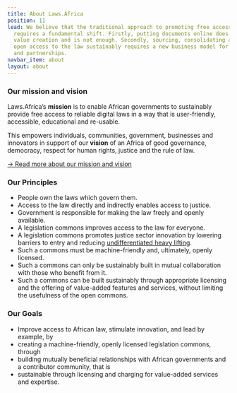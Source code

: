 ```yaml
---
title: About Laws.Africa
position: 11
lead: We believe that the traditional approach to promoting free access to the law
  requires a fundamental shift. Firstly, putting documents online does not enable
  value creation and is not enough. Secondly, sourcing, consolidating and providing
  open access to the law sustainably requires a new business model for collaboration
  and partnerships.
navbar_item: about
layout: about
---
```


### Our mission and vision

Laws.Africa’s **mission** is to enable African governments to sustainably provide free access to reliable digital laws in a way that is user-friendly, accessible, educational and re-usable.

This empowers individuals, communities, government, businesses and innovators in support of our **vision** of an Africa of good governance, democracy, respect for human rights, justice and the rule of law.

[→ Read more about our mission and vision](/mission)

### Our Principles

* People own the laws which govern them.
* Access to the law directly and indirectly enables access to justice.
* Government is responsible for making the law freely and openly available.
* A legislation commons improves access to the law for everyone.
* A legislation commons promotes justice sector innovation by lowering barriers to entry and reducing [undifferentiated heavy lifting](/2019/02/14/govt-law-cloud-computing.html).
* Such a commons must be machine-friendly and, ultimately, openly licensed.
* Such a commons can only be sustainably built in mutual collaboration with those who benefit from it.
* Such a commons can be built sustainably through appropriate licensing and the offering of value-added features and services, without limiting the usefulness of the open commons.

### Our Goals

* Improve access to African law, stimulate innovation, and lead by example, by
* creating a machine-friendly, openly licensed legislation commons, through
* building mutually beneficial relationships with African governments and a contributor community, that is
* sustainable through licensing and charging for value-added services and expertise.
